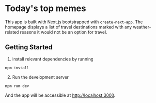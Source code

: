 # Today's top memes

This app is built with Next.js bootstrapped with `create-next-app`. The homepage displays a list of travel destinations marked with any weather-related reasons it would not be an option for travel.

## Getting Started

1. Install relevant dependencies by running

```bash
npm install
```

2. Run the development server

```bash
npm run dev
```

And the app will be accessible at [http://localhost:3000](http://localhost:3000).
